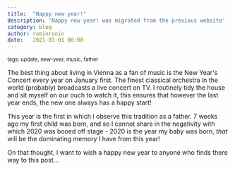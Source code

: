 ```yaml
---
title:  "Nappy new year!"
description: 'Nappy new year! was migrated from the previous website'
category: blog
author: rominronin
date:   2021-01-01 00:00
---
```

<sub>tags: update, new-year, music, father</sub>

The best thing about living in Vienna as a fan of music is the New Year's Concert every year on January first. The finest classical orchestra in the world (probably) broadcasts a live concert on TV. I routinely tidy the house and sit myself on our ouch to watch it, this ensures that however the last year ends, the new one always has a happy start!

This year is the first in which I observe this tradition as a father. 7 weeks ago my first child was born, and so I cannot share in the negativity with which 2020 was booed off stage - 2020 is the year my baby was born, *that* will be the dominating memory I have from this year!

On that thought, I want to wish a happy new year to anyone who finds there way to this post...
